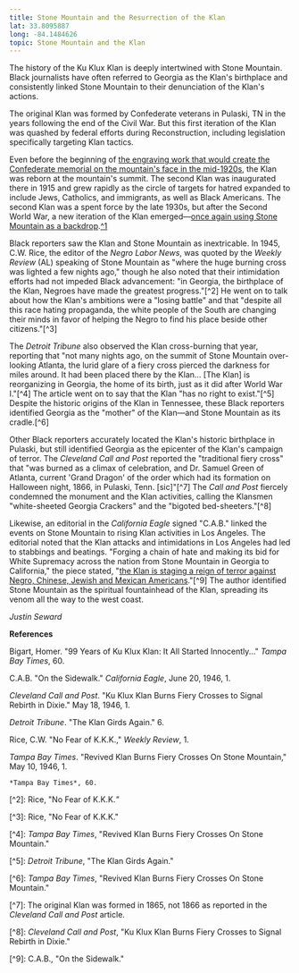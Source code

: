 ```yaml
---
title: Stone Mountain and the Resurrection of the Klan
lat: 33.8095887
long: -84.1484626
topic: Stone Mountain and the Klan
---
```

The history of the Ku Klux Klan is deeply intertwined with Stone Mountain. Black journalists have often referred to Georgia as the Klan's birthplace and consistently linked Stone Mountain to their denunciation of the Klan's actions.

The original Klan was formed by Confederate veterans in Pulaski, TN in the years following the end of the Civil War. But this first iteration of the Klan was quashed by federal efforts during Reconstruction, including legislation specifically targeting Klan tactics.

Even before the beginning of [the engraving work that would create the Confederate memorial on the mountain's face in the mid-1920s](https://falseimage.pennds.org/essay/Let-Stone-Mountain-Alone), the Klan was reborn at the mountain's summit. The second Klan was inaugurated there in 1915 and grew rapidly as the circle of targets for hatred expanded to include Jews, Catholics, and immigrants, as well as Black Americans. The second Klan was a spent force by the late 1930s, but after the Second World War, a new iteration of the Klan emerged—[once again using Stone Mountain as a backdrop](https://falseimage.pennds.org/essay/Fiery-Crosses-Symbolize-a-Revival-on-Stone-Mountain).[^1](Bigart, "99 Years of Ku Klux Klan: It All Started Innocently...,")

Black reporters saw the Klan and Stone Mountain as inextricable. In 1945, C.W. Rice, the editor of the _Negro Labor News_, was quoted by the _Weekly Review_ (AL) speaking of Stone Mountain as "where the huge burning cross was lighted a few nights ago," though he also noted that their intimidation efforts had not impeded Black advancement: "in Georgia, the birthplace of the Klan, Negroes have made the greatest progress."\[^2] He went on to talk about how the Klan's ambitions were a "losing battle" and that "despite all this race hating propaganda, the white people of the South are changing their minds in favor of helping the Negro to find his place beside other citizens."\[^3]

The _Detroit Tribune_ also observed the Klan cross-burning that year, reporting that "not many nights ago, on the summit of Stone Mountain over-looking Atlanta, the lurid glare of a fiery cross pierced the darkness for miles around. It had been placed there by the Klan... \[The Klan] is reorganizing in Georgia, the home of its birth, just as it did after World War I."\[^4] The article went on to say that the Klan "has no right to exist."\[^5] Despite the historic origins of the Klan in Tennessee, these Black reporters identified Georgia as the "mother" of the Klan—and Stone Mountain as its cradle.\[^6]

Other Black reporters accurately located the Klan's historic birthplace in Pulaski, but still identified Georgia as the epicenter of the Klan's campaign of terror. The _Cleveland Call and Post_ reported the "traditional fiery cross" that "was burned as a climax of celebration, and Dr. Samuel Green of Atlanta, current 'Grand Dragon' of the order which had its formation on Halloween night, 1866, in Pulaski, Tenn. \[sic]"\[^7] The _Call and Post_ fiercely condemned the monument and the Klan activities, calling the Klansmen "white-sheeted Georgia Crackers" and the "bigoted bed-sheeters."\[^8]

Likewise, an editorial in the _California Eagle_ signed "C.A.B." linked the events on Stone Mountain to rising Klan activities in Los Angeles. The editorial noted that the Klan attacks and intimidations in Los Angeles had led to stabbings and beatings. "Forging a chain of hate and making its bid for White Supremacy across the nation from Stone Mountain in Georgia to California," the piece stated, "[the Klan is staging a reign of terror against Negro, Chinese, Jewish and Mexican Americans](https://falseimage.pennds.org/essay/Black-Journalists-Note-the-Klan%E2%80%99s-Hatred-for-Other-Groups-on-Stone-Mountain)."\[^9] The author identified Stone Mountain as the spiritual fountainhead of the Klan, spreading its venom all the way to the west coast.

_Justin Seward_



**References**

Bigart, Homer. "99 Years of Ku Klux Klan: It All Started Innocently..." _Tampa Bay Times_, 60.

C.A.B. "On the Sidewalk." _California Eagle_, June 20, 1946, 1.

_Cleveland Call and Post_. "Ku Klux Klan Burns Fiery Crosses to Signal Rebirth in Dixie." May 18, 1946, 1.

_Detroit Tribune_. "The Klan Girds Again." 6.

Rice, C.W. "No Fear of K.K.K.," _Weekly Review_, 1.

_Tampa Bay Times_. "Revived Klan Burns Fiery Crosses On Stone Mountain," May 10, 1946, 1.

```
*Tampa Bay Times*, 60.
```

\[^2]: Rice, "No Fear of K.K.K._"_

\[^3]: Rice, "No Fear of K.K.K."

\[^4]: _Tampa Bay Times_, "Revived Klan Burns Fiery Crosses On Stone
    Mountain."

\[^5]: _Detroit Tribune_, "The Klan Girds Again."

\[^6]: _Tampa Bay Times_, "Revived Klan Burns Fiery Crosses On Stone
    Mountain."

\[^7]: The original Klan was formed in 1865, not 1866 as reported in the
    _Cleveland Call and Post_ article.

\[^8]: _Cleveland Call and Post_, "Ku Klux Klan Burns Fiery Crosses to
    Signal Rebirth in Dixie."

\[^9]: C.A.B., "On the Sidewalk."

